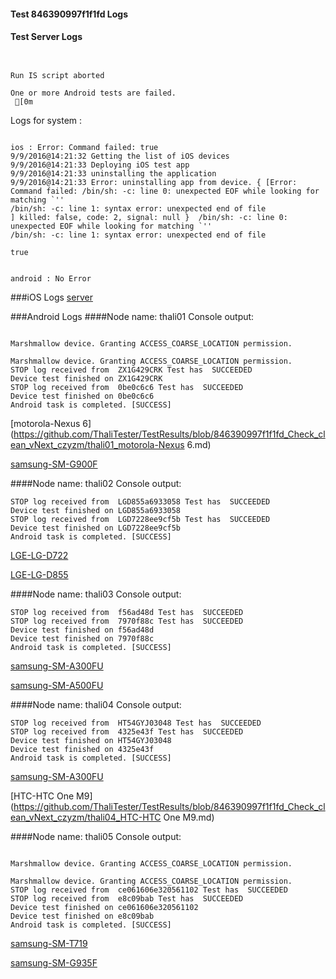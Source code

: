 #### Test 846390997f1f1fd Logs

#### Test Server Logs
```

 
Run IS script aborted
 
One or more Android tests are failed.
 [0m

```


Logs for system : 
```

ios : Error: Command failed: true
9/9/2016@14:21:32 Getting the list of iOS devices 
9/9/2016@14:21:33 Deploying iOS test app 
9/9/2016@14:21:33 uninstalling the application 
9/9/2016@14:21:33 Error: uninstalling app from device. { [Error: Command failed: /bin/sh: -c: line 0: unexpected EOF while looking for matching `''
/bin/sh: -c: line 1: syntax error: unexpected end of file
] killed: false, code: 2, signal: null }  /bin/sh: -c: line 0: unexpected EOF while looking for matching `''
/bin/sh: -c: line 1: syntax error: unexpected end of file
 
true


android : No Error
```
###iOS Logs
[server](https://github.com/ThaliTester/TestResults/blob/846390997f1f1fd_Check_clean_vNext_czyzm/iOS_server.md)




###Android Logs
####Node name: thali01
Console output:
```

Marshmallow device. Granting ACCESS_COARSE_LOCATION permission.

Marshmallow device. Granting ACCESS_COARSE_LOCATION permission.
STOP log received from  ZX1G429CRK Test has  SUCCEEDED
Device test finished on ZX1G429CRK 
STOP log received from  0be0c6c6 Test has  SUCCEEDED
Device test finished on 0be0c6c6 
Android task is completed. [SUCCESS]
```
[motorola-Nexus 6](https://github.com/ThaliTester/TestResults/blob/846390997f1f1fd_Check_clean_vNext_czyzm/thali01_motorola-Nexus 6.md)

[samsung-SM-G900F](https://github.com/ThaliTester/TestResults/blob/846390997f1f1fd_Check_clean_vNext_czyzm/thali01_samsung-SM-G900F.md)

####Node name: thali02
Console output:
```
STOP log received from  LGD855a6933058 Test has  SUCCEEDED
Device test finished on LGD855a6933058 
STOP log received from  LGD7228ee9cf5b Test has  SUCCEEDED
Device test finished on LGD7228ee9cf5b 
Android task is completed. [SUCCESS]
```
[LGE-LG-D722](https://github.com/ThaliTester/TestResults/blob/846390997f1f1fd_Check_clean_vNext_czyzm/thali02_LGE-LG-D722.md)

[LGE-LG-D855](https://github.com/ThaliTester/TestResults/blob/846390997f1f1fd_Check_clean_vNext_czyzm/thali02_LGE-LG-D855.md)

####Node name: thali03
Console output:
```
STOP log received from  f56ad48d Test has  SUCCEEDED
STOP log received from  7970f88c Test has  SUCCEEDED
Device test finished on f56ad48d 
Device test finished on 7970f88c 
Android task is completed. [SUCCESS]
```
[samsung-SM-A300FU](https://github.com/ThaliTester/TestResults/blob/846390997f1f1fd_Check_clean_vNext_czyzm/thali03_samsung-SM-A300FU.md)

[samsung-SM-A500FU](https://github.com/ThaliTester/TestResults/blob/846390997f1f1fd_Check_clean_vNext_czyzm/thali03_samsung-SM-A500FU.md)

####Node name: thali04
Console output:
```
STOP log received from  HT54GYJ03048 Test has  SUCCEEDED
STOP log received from  4325e43f Test has  SUCCEEDED
Device test finished on HT54GYJ03048 
Device test finished on 4325e43f 
Android task is completed. [SUCCESS]
```
[samsung-SM-A300FU](https://github.com/ThaliTester/TestResults/blob/846390997f1f1fd_Check_clean_vNext_czyzm/thali04_samsung-SM-A300FU.md)

[HTC-HTC One M9](https://github.com/ThaliTester/TestResults/blob/846390997f1f1fd_Check_clean_vNext_czyzm/thali04_HTC-HTC One M9.md)

####Node name: thali05
Console output:
```

Marshmallow device. Granting ACCESS_COARSE_LOCATION permission.

Marshmallow device. Granting ACCESS_COARSE_LOCATION permission.
STOP log received from  ce061606e320561102 Test has  SUCCEEDED
STOP log received from  e8c09bab Test has  SUCCEEDED
Device test finished on ce061606e320561102 
Device test finished on e8c09bab 
Android task is completed. [SUCCESS]
```
[samsung-SM-T719](https://github.com/ThaliTester/TestResults/blob/846390997f1f1fd_Check_clean_vNext_czyzm/thali05_samsung-SM-T719.md)

[samsung-SM-G935F](https://github.com/ThaliTester/TestResults/blob/846390997f1f1fd_Check_clean_vNext_czyzm/thali05_samsung-SM-G935F.md)


